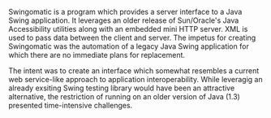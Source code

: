 Swingomatic is a program which provides a server interface to a Java Swing application.  It leverages an older 
release of Sun/Oracle's Java Accessibility utilities along with an embedded mini HTTP server.  XML is used to 
pass data between the client and server.  The impetus for creating Swingomatic was the automation of a
legacy Java Swing application for which there are no immediate plans for replacement.

The intent was to create an interface which somewhat resembles a current web service-like approach to application
interoperability.  While leveragig an already exsiting Swing testing library would have been an attractive
alternative, the restriction of running on an older version of Java (1.3) presented time-intensive challenges.
